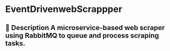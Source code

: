 # EventDrivenwebScrappper
## 📄 Description A microservice-based web scraper using RabbitMQ to queue and process scraping tasks.
